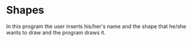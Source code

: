 # Shapes
In this program the user inserts his/her's name and the shape that he/she wants to draw and the program draws it. 
